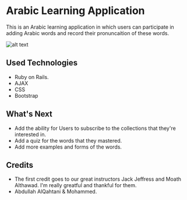 # Arabic Learning Application 
 This is an Arabic learning application in which users can participate in adding Arabic words and record their pronuncaition of these words.
 
 ![alt text](https://i.postimg.cc/CMNFmxvJ/Screen-Shot-2018-12-20-at-4-40-30-PM.png)
 
 ## Used Technologies 
 * Ruby on Rails. 
 * AJAX
 * CSS 
 * Bootstrap
 
 ## What's Next
 * Add the ability for Users to subscribe to the collections that they're interested in. 
 * Add a quiz for the words that they mastered. 
 * Add more examples and forms of the words. 
 
 ## Credits
* The first credit goes to our great instructors Jack Jeffress and Moath Althawad. I'm really greatful and thankful for them. 
* Abdullah AlQahtani & Mohammed. 


 
 

